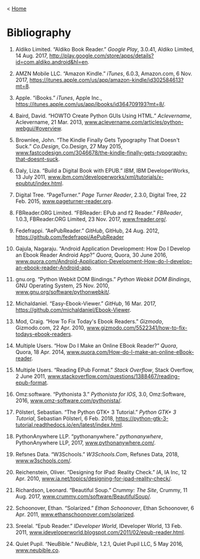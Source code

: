 < [Home](/README.md)

#  Bibliography
1. Aldiko Limited. “Aldiko Book Reader.” *Google Play*, 3.0.41, Aldiko Limited, 14 Aug. 2017, http://play.google.com/store/apps/details?id=com.aldiko.android&hl=en.

2. AMZN Mobile LLC. “Amazon Kindle.” *iTunes*, 6.0.3, Amazon.com, 6 Nov. 2017, https://itunes.apple.com/us/app/amazon-kindle/id302584613?mt=8.

3. Apple. “iBooks.” *iTunes*, Apple Inc., https://itunes.apple.com/us/app/ibooks/id364709193?mt=8/.

3.  Baird, David. “HOWTO Create Python GUIs Using HTML.” *Aclevername*, Aclevername, 21 Mar. 2013, www.aclevername.com/articles/python-webgui/#overview.


4. Brownlee, John. “The Kindle Finally Gets Typography That Doesn't Suck.” *Co.Design*, Co.Design, 27 May 2015, www.fastcodesign.com/3046678/the-kindle-finally-gets-typography-that-doesnt-suck.

5.  Daly, Liza. “Build a Digital Book with EPUB.” *IBM*, IBM DeveloperWorks, 13 July 2011, www.ibm.com/developerworks/xml/tutorials/x-epubtut/index.html.

6. Digital Tree. “PageTurner.” *Page Turner Reader*, 2.3.0, Digital Tree, 22 Feb. 2015, www.pageturner-reader.org.

7. FBReader.ORG Limited. “FBReader: EPub and f2 Reader.” *FBReader*, 1.0.3, FBReader.ORG Limited, 23 Nov. 2017, www.freader.org/.

8. Fedefrappi. “AePubReader.” *GitHub*, GitHub, 24 Aug. 2012, https://github.com/fedefrappi/AePubReader

9. Gajula, Nagaraju. “Android Application Development: How Do I Develop an Ebook Reader Android App?” *Quora*, Quora, 30 June 2016, www.quora.com/Android-Application-Development-How-do-I-develop-an-ebook-reader-Android-app.

10. gnu.org. “Python Webkit DOM Bindings.” *Python Webkit DOM Bindings*, GNU Operating System, 25 Nov. 2010, www.gnu.org/software/pythonwebkit/.

10. Michaldaniel. “Easy-Ebook-Viewer.” *GitHub*, 16 Mar. 2017, https://github.com/michaldaniel/Ebook-Viewer.

11. Mod, Craig. “How To Fix Today's Ebook Readers.” *Gizmodo*, Gizmodo.com, 22 Apr. 2010, www.gizmodo.com/5522341/how-to-fix-todays-ebook-readers.

12. Multiple Users. “How Do I Make an Online EBook Reader?” *Quora*, Quora, 18 Apr. 2014, www.quora.com/How-do-I-make-an-online-eBook-reader.

13. Multiple Users. “Reading EPub Format.” *Stack Overflow*, Stack Overflow, 2 June 2011, www.stackoverflow.com/questions/1388467/reading-epub-format.

13.  Omz:software. “Pythonista 3.” *Pythonista for IOS*, 3.0, Omz:Software, 2016, www.omz-software.com/pythonista/. 

14.  Pölsterl, Sebastian. “The Python GTK+ 3 Tutorial.” *Python GTK+ 3 Tutorial*, Sebastian Pölsterl, 6 Feb. 2018, https://python-gtk-3-tutorial.readthedocs.io/en/latest/index.html.

14.  PythonAnywhere LLP. “pythonanywhere.” *pythonanywhere*, PythonAnywhere LLP, 2017, www.pythonanywhere.com/. 

14.  Refsnes Data. “W3Schools.” *W3Schools.Com*, Refsnes Data, 2018, www.w3schools.com/. 

14. Reichenstein, Oliver. “Designing for IPad: Reality Check.” *IA*, IA Inc, 12 Apr. 2010, www.ia.net/topics/designing-for-ipad-reality-check/.

15. Richardson, Leonard. “Beautiful Soup.” *Crummy: The Site*, Crummy, 11 Aug. 2017, www.crummy.com/software/BeautifulSoup/.

15.  Schoonover, Ethan. “Solarized.” *Ethan Schoonover*, Ethan Schoonover, 6 Apr. 2011, www.ethanschoonover.com/solarized. 

15. Sreelal. “Epub Reader.” *IDeveloper World*, IDeveloper World, 13 Feb. 2011, www.ideveloperworld.blogspot.com/2011/02/epub-reader.html.

16. Quiet Pupil. “NeuBible.” *NeuBible*, 1.2.1, Quiet Pupil LLC, 5 May 2016, www.neubible.co.
